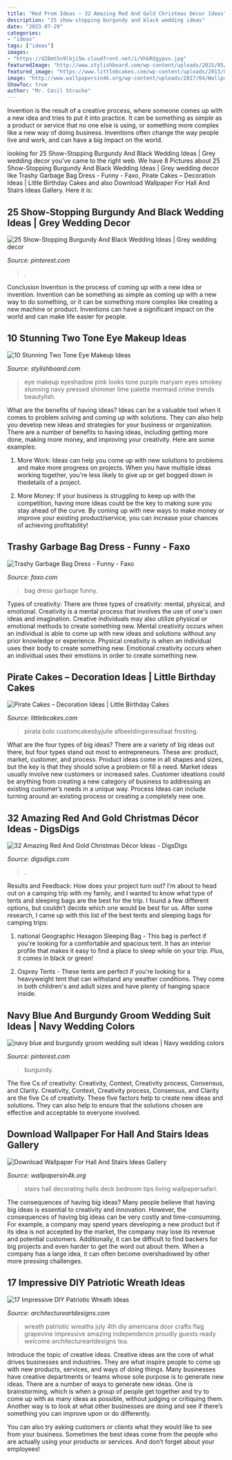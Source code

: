 ```yaml
---
title: "Red Prom Ideas ~ 32 Amazing Red And Gold Christmas Décor Ideas"
description: "25 show-stopping burgundy and black wedding ideas"
date: "2023-07-29"
categories:
- "ideas"
tags: ["ideas"]
images:
- "https://d28mt5n9lkji5m.cloudfront.net/i/VhkRQgypvx.jpg"
featuredImage: "http://www.stylishboard.com/wp-content/uploads/2015/05/413.jpg"
featured_image: "https://www.littlebcakes.com/wp-content/uploads/2013/08/Pirate-Cake.jpg"
image: "http://www.wallpapersin4k.org/wp-content/uploads/2017/04/Wallpaper-For-Hall-And-Stairs-Ideas-5.jpg"
ShowToc: true
author: "Mr. Cecil Stracke"
---
```



Invention is the result of a creative process, where someone comes up with a new idea and tries to put it into practice. It can be something as simple as a product or service that no one else is using, or something more complex like a new way of doing business. Inventions often change the way people live and work, and can have a big impact on the world.

	

		
looking for 25 Show-Stopping Burgundy And Black Wedding Ideas | Grey wedding decor you've came to the right web. We have 8 Pictures about 25 Show-Stopping Burgundy And Black Wedding Ideas | Grey wedding decor like Trashy Garbage Bag Dress - Funny - Faxo, Pirate Cakes – Decoration Ideas | Little Birthday Cakes and also Download Wallpaper For Hall And Stairs Ideas Gallery. Here it is:
		
    
## 25 Show-Stopping Burgundy And Black Wedding Ideas | Grey Wedding Decor

<img loading=lazy src="https://i.pinimg.com/736x/6a/64/bf/6a64bf7adf27a0aabdbc1835b86d4bb4.jpg" onerror="this.onerror=null;this.src='https://tse3.mm.bing.net/th?id=OIP.6pY4MNE_4i6v52USK8AFigHaNJ&amp;pid=15.1';" alt="25 Show-Stopping Burgundy And Black Wedding Ideas | Grey wedding decor">

_Source: pinterest.com_

>. 

	

Conclusion
Invention is the process of coming up with a new idea or invention. Invention can be something as simple as coming up with a new way to do something, or it can be something more complex like creating a new machine or product. Inventions can have a significant impact on the world and can make life easier for people.

    
## 10 Stunning Two Tone Eye Makeup Ideas

<img loading=lazy src="http://www.stylishboard.com/wp-content/uploads/2015/05/413.jpg" onerror="this.onerror=null;this.src='https://tse3.mm.bing.net/th?id=OIP.3X2NMVjgoQGzMtv2PiiyngHaLO&amp;pid=15.1';" alt="10 Stunning Two Tone Eye Makeup Ideas">

_Source: stylishboard.com_

>eye makeup eyeshadow pink looks tone purple maryam eyes smokey stunning navy pressed shimmer lime palette mermaid crime trends beautylish. 

	

What are the benefits of having ideas?
Ideas can be a valuable tool when it comes to problem solving and coming up with solutions. They can also help you develop new ideas and strategies for your business or organization. There are a number of benefits to having ideas, including getting more done, making more money, and improving your creativity. Here are some examples:
1. More Work: Ideas can help you come up with new solutions to problems and make more progress on projects. When you have multiple ideas working together, you're less likely to give up or get bogged down in thedetails of a project.

2. More Money: If your business is struggling to keep up with the competition, having more ideas could be the key to making sure you stay ahead of the curve. By coming up with new ways to make money or improve your existing product/service, you can increase your chances of achieving profitability!

    
## Trashy Garbage Bag Dress - Funny - Faxo

<img loading=lazy src="https://d28mt5n9lkji5m.cloudfront.net/i/VhkRQgypvx.jpg" onerror="this.onerror=null;this.src='https://tse1.mm.bing.net/th?id=OIP.5IvSRGwgzIL1v4goomBxOwHaJ3&amp;pid=15.1';" alt="Trashy Garbage Bag Dress - Funny - Faxo">

_Source: faxo.com_

>bag dress garbage funny. 

	

Types of creativity: There are three types of creativity: mental, physical, and emotional.
Creativity is a mental process that involves the use of one's own ideas and imagination. Creative individuals may also utilize physical or emotional methods to create something new. Mental creativity occurs when an individual is able to come up with new ideas and solutions without any prior knowledge or experience. Physical creativity is when an individual uses their body to create something new. Emotional creativity occurs when an individual uses their emotions in order to create something new.

    
## Pirate Cakes – Decoration Ideas | Little Birthday Cakes

<img loading=lazy src="https://www.littlebcakes.com/wp-content/uploads/2013/08/Pirate-Cake.jpg" onerror="this.onerror=null;this.src='https://tse3.mm.bing.net/th?id=OIP.R3Y5PYGv4gTqSeNIEjy6xQHaKt&amp;pid=15.1';" alt="Pirate Cakes – Decoration Ideas | Little Birthday Cakes">

_Source: littlebcakes.com_

>pirata bolo customcakesbyjulie afbeeldingsresultaat frosting. 

	

What are the four types of big ideas?
There are a variety of big ideas out there, but four types stand out most to entrepreneurs. These are: product, market, customer, and process. Product ideas come in all shapes and sizes, but the key is that they should solve a problem or fill a need. Market ideas usually involve new customers or increased sales. Customer ideations could be anything from creating a new category of business to addressing an existing customer’s needs in a unique way. Process Ideas can include turning around an existing process or creating a completely new one.

    
## 32 Amazing Red And Gold Christmas Décor Ideas - DigsDigs

<img loading=lazy src="https://www.digsdigs.com/photos/amazing-red-and-gold-christmas-decor-ideas-25.jpg" onerror="this.onerror=null;this.src='https://tse1.mm.bing.net/th?id=OIP.slXgpLLSbQ6UZS7-WfBfnAAAAA&amp;pid=15.1';" alt="32 Amazing Red And Gold Christmas Décor Ideas - DigsDigs">

_Source: digsdigs.com_

>. 

	

Results and Feedback: How does your project turn out?
I’m about to head out on a camping trip with my family, and I wanted to know what type of tents and sleeping bags are the best for the trip. I found a few different options, but couldn’t decide which one would be best for us. After some research, I came up with this list of the best tents and sleeping bags for camping trips:
1) national Geographic Hexagon Sleeping Bag - This bag is perfect if you're looking for a comfortable and spacious tent. It has an interior profile that makes it easy to find a place to sleep while on your trip. Plus, it comes in black or green!

2) Osprey Tents - These tents are perfect if you're looking for a heavyweight tent that can withstand any weather conditions. They come in both children's and adult sizes and have plenty of hanging space inside.

    
## Navy Blue And Burgundy Groom Wedding Suit Ideas | Navy Wedding Colors

<img loading=lazy src="https://i.pinimg.com/736x/e3/a9/e3/e3a9e36ee0e812d02314123ebcb3c5ce.jpg" onerror="this.onerror=null;this.src='https://tse2.mm.bing.net/th?id=OIP.4ushzUqNQylWhJU1cLoULAHaLH&amp;pid=15.1';" alt="navy blue and burgundy groom wedding suit ideas | Navy wedding colors">

_Source: pinterest.com_

>burgundy. 

	

The five Cs of creativity: Creativity, Context, Creativity process, Consensus, and Clarity.
Creativity, Context, Creativity process, Consensus, and Clarity are the five Cs of creativity. These five factors help to create new ideas and solutions. They can also help to ensure that the solutions chosen are effective and acceptable to everyone involved.

    
## Download Wallpaper For Hall And Stairs Ideas Gallery

<img loading=lazy src="http://www.wallpapersin4k.org/wp-content/uploads/2017/04/Wallpaper-For-Hall-And-Stairs-Ideas-5.jpg" onerror="this.onerror=null;this.src='https://tse4.mm.bing.net/th?id=OIP.tqmHffp49QYPmv7BQJ1EXQHaLH&amp;pid=15.1';" alt="Download Wallpaper For Hall And Stairs Ideas Gallery">

_Source: wallpapersin4k.org_

>stairs hall decorating halls deck bedroom tips living wallpapersafari. 

	

The consequences of having big ideas?
Many people believe that having big ideas is essential to creativity and innovation. However, the consequences of having big ideas can be very costly and time-consuming. For example, a company may spend years developing a new product but if its idea is not accepted by the market, the company may lose its revenue and potential customers. Additionally, it can be difficult to find backers for big projects and even harder to get the word out about them. When a company has a large idea, it can often become overshadowed by other more pressing challenges.

    
## 17 Impressive DIY Patriotic Wreath Ideas

<img loading=lazy src="https://www.architectureartdesigns.com/wp-content/uploads/2015/06/1222-630x791.jpg" onerror="this.onerror=null;this.src='https://tse1.mm.bing.net/th?id=OIP.97l7F2TqREJvamN36PXzIgHaJT&amp;pid=15.1';" alt="17 Impressive DIY Patriotic Wreath Ideas">

_Source: architectureartdesigns.com_

>wreath patriotic wreaths july 4th diy americana door crafts flag grapevine impressive amazing independence proudly guests ready welcome architectureartdesigns tea. 

	

Introduce the topic of creative ideas.
Creative ideas are the core of what drives businesses and industries. They are what inspire people to come up with new products, services, and ways of doing things. Many businesses have creative departments or teams whose sole purpose is to generate new ideas.
There are a number of ways to generate new ideas. One is brainstorming, which is when a group of people get together and try to come up with as many ideas as possible, without judging or critiquing them. Another way is to look at what other businesses are doing and see if there’s something you can improve upon or do differently.

You can also try asking customers or clients what they would like to see from your business. Sometimes the best ideas come from the people who are actually using your products or services. And don’t forget about your employees!

